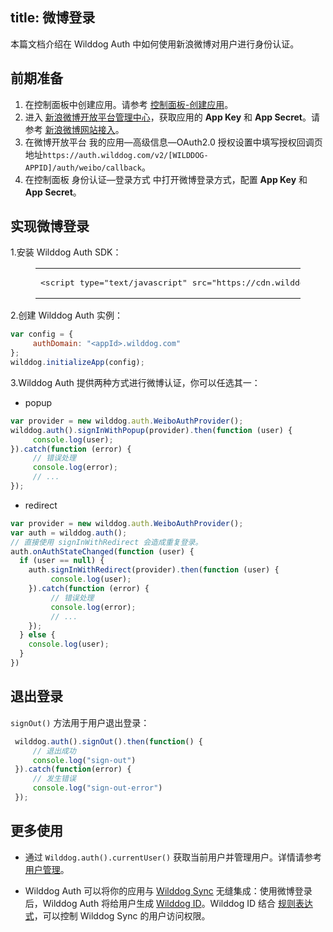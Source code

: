 
title:  微博登录
---


本篇文档介绍在 Wilddog Auth 中如何使用新浪微博对用户进行身份认证。

## 前期准备

1. 在控制面板中创建应用。请参考 [控制面板-创建应用](/console/creat.html#创建一个野狗应用)。
2. 进入 [新浪微博开放平台管理中心](http://open.weibo.com/apps)，获取应用的 **App Key** 和 **App Secret**。请参考 [新浪微博网站接入](http://open.weibo.com/connect)。
3. 在微博开放平台 我的应用—高级信息—OAuth2.0 授权设置中填写授权回调页地址`https://auth.wilddog.com/v2/[WILDDOG-APPID]/auth/weibo/callback`。
4. 在控制面板 身份认证—登录方式 中打开微博登录方式，配置 **App Key** 和 **App Secret**。



## 实现微博登录

1.安装 Wilddog Auth SDK：

<figure class="highlight html"><table><tbody><tr><td class="code"><pre><div class="line"><span class="tag"><<span class="name">script</span> <span class="attr">type</span>=<span class="string">"text/javascript"</span> <span class="attr">src</span>=<span class="string">&quot;<span>ht</span>tps://cdn.wilddog.com/sdk/js/<span class="js-version"></span>/wilddog-auth.js&quot;</span>></span><span class="undefined"></span><span class="tag"></<span class="name">script</span>></span></div></pre></td></tr></tbody></table></figure>

2.创建 Wilddog Auth 实例：

```javascript
var config = {
     authDomain: "<appId>.wilddog.com"
};
wilddog.initializeApp(config);
```
3.Wilddog Auth 提供两种方式进行微博认证，你可以任选其一：

- popup

```js
var provider = new wilddog.auth.WeiboAuthProvider();
wilddog.auth().signInWithPopup(provider).then(function (user) {
     console.log(user);
}).catch(function (error) {
     // 错误处理
     console.log(error);
     // ...
});
```

- redirect

```js
var provider = new wilddog.auth.WeiboAuthProvider();
var auth = wilddog.auth();
// 直接使用 signInWithRedirect 会造成重复登录。
auth.onAuthStateChanged(function (user) {
  if (user == null) {
    auth.signInWithRedirect(provider).then(function (user) {
         console.log(user);
    }).catch(function (error) {
         // 错误处理
         console.log(error);
         // ...
    });
  } else {
    console.log(user);
  }
})
```



## 退出登录

 `signOut()` 方法用于用户退出登录：

```javascript
 wilddog.auth().signOut().then(function() {
     // 退出成功
     console.log("sign-out")
 }).catch(function(error) {
     // 发生错误
     console.log("sign-out-error")
 });
```

## 更多使用

- 通过 `Wilddog.auth().currentUser()` 获取当前用户并管理用户。详情请参考 [用户管理](/auth/Web/guide/manageuser.html)。


- Wilddog Auth 可以将你的应用与 [Wilddog Sync](/sync/Web/index.html) 无缝集成：使用微博登录后，Wilddog Auth 将给用户生成 [Wilddog ID](/auth/Web/guide/concept.html)。Wilddog ID 结合 [规则表达式](/sync/Web/rules/introduce.html)，可以控制 Wilddog Sync 的用户访问权限。

